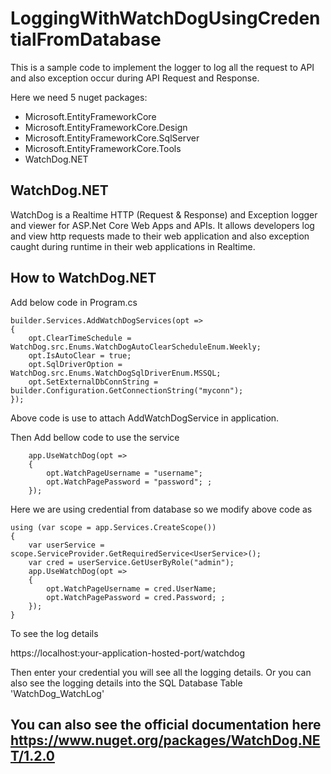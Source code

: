# LoggingWithWatchDogUsingCredentialFromDatabase

This is a sample code to implement the logger to log all the request to API and also exception occur during API Request and Response.


Here we need 5 nuget packages:
* Microsoft.EntityFrameworkCore
* Microsoft.EntityFrameworkCore.Design
* Microsoft.EntityFrameworkCore.SqlServer
* Microsoft.EntityFrameworkCore.Tools
* WatchDog.NET

## WatchDog.NET
WatchDog is a Realtime HTTP (Request & Response) and Exception logger and viewer for ASP.Net Core Web Apps and APIs. It allows developers log and view http requests made to their web application and also exception caught during runtime in their web applications in Realtime.

## How to WatchDog.NET
Add below code in Program.cs
```
builder.Services.AddWatchDogServices(opt =>
{
    opt.ClearTimeSchedule = WatchDog.src.Enums.WatchDogAutoClearScheduleEnum.Weekly;
    opt.IsAutoClear = true;
    opt.SqlDriverOption = WatchDog.src.Enums.WatchDogSqlDriverEnum.MSSQL;
    opt.SetExternalDbConnString = builder.Configuration.GetConnectionString("myconn");
});
```
Above code is use to attach AddWatchDogService in application.

Then Add bellow code to use the service
```
    app.UseWatchDog(opt =>
    {
        opt.WatchPageUsername = "username";
        opt.WatchPagePassword = "password"; ;
    });
```

Here we are using credential from database so we modify above code as

```
using (var scope = app.Services.CreateScope())
{
    var userService = scope.ServiceProvider.GetRequiredService<UserService>();
    var cred = userService.GetUserByRole("admin");
    app.UseWatchDog(opt =>
    {
        opt.WatchPageUsername = cred.UserName;
        opt.WatchPagePassword = cred.Password; ;
    });
}
```

To see the log details

https://localhost:your-application-hosted-port/watchdog

Then enter your credential you will see all the logging details. Or you can also see the logging details into the SQL Database Table 'WatchDog_WatchLog'


## You can also see the official documentation here https://www.nuget.org/packages/WatchDog.NET/1.2.0

